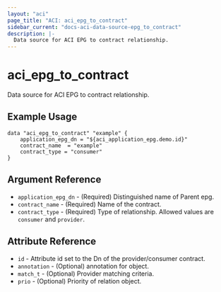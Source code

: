 ```yaml
---
layout: "aci"
page_title: "ACI: aci_epg_to_contract"
sidebar_current: "docs-aci-data-source-epg_to_contract"
description: |-
  Data source for ACI EPG to contract relationship.
---
```


# aci_epg_to_contract #
Data source for ACI EPG to contract relationship.

## Example Usage ##

```hcl
data "aci_epg_to_contract" "example" {
    application_epg_dn = "${aci_application_epg.demo.id}"
    contract_name  = "example"
    contract_type = "consumer"
}
```
## Argument Reference ##
* `application_epg_dn` - (Required) Distinguished name of Parent epg.
* `contract_name` - (Required) Name of the contract.
* `contract_type` - (Required) Type of relationship. Allowed values are `consumer` and `provider`.



## Attribute Reference

* `id` - Attribute id set to the Dn of the provider/consumer contract.
* `annotation` - (Optional) annotation for object.
* `match_t` - (Optional) Provider matching criteria.
* `prio` - (Optional) Priority of relation object.
